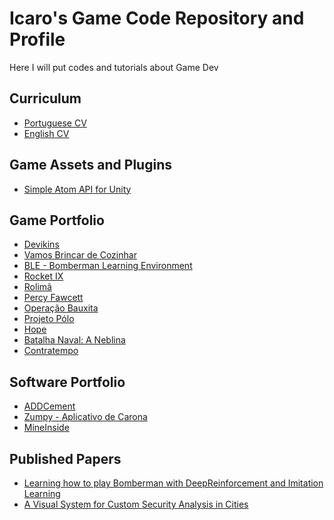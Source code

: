 # Icaro's Game Code Repository and Profile
Here I will put codes and tutorials about Game Dev

## Curriculum
* [Portuguese CV](https://github.com/icaro56/icaro56.github.io/blob/main/icaro_CV_portuguese.pdf)
* [English CV](https://github.com/icaro56/icaro56.github.io/blob/main/icaro_CV_english.pdf)


## Game Assets and Plugins
* [Simple Atom API for Unity](https://icaro56.github.io/simple-atoms-so/)


## Game Portfolio

* [Devikins]()
* [Vamos Brincar de Cozinhar]()
* [BLE - Bomberman Learning Environment]()
* [Rocket IX]()
* [Rolimã]()
* [Percy Fawcett]()
* [Operação Bauxita]()
* [Projeto Pólo]()
* [Hope]()
* [Batalha Naval: A Neblina]()
* [Contratempo]()


## Software Portfolio
* [ADDCement]()
* [Zumpy - Aplicativo de Carona]()
* [MineInside]()

## Published Papers
* [Learning how to play Bomberman with DeepReinforcement and Imitation Learning]()
* [A Visual System for Custom Security Analysis in Cities]()


